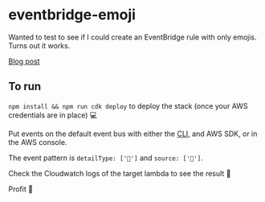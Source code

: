 # eventbridge-emoji

Wanted to test to see if I could create an EventBridge rule with only emojis. Turns out it works.

[Blog post](https://www.danielleheberling.xyz/blog/eventbridge-emoji/)

## To run

`npm install && npm run cdk deploy` to deploy the stack (once your AWS credentials are in place) 💻

Put events on the default event bus with either the [CLI](https://awscli.amazonaws.com/v2/documentation/api/latest/reference/events/put-events.html), and AWS SDK, or in the AWS console.

The event pattern is `detailType: ['💩']` and `source: ['🐶']`.

Check the Cloudwatch logs of the target lambda to see the result 👀

Profit 🎉
